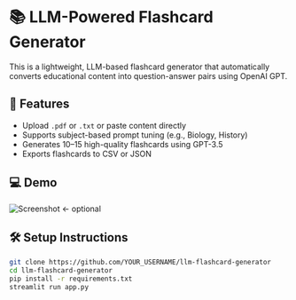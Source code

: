 # 📚 LLM-Powered Flashcard Generator

This is a lightweight, LLM-based flashcard generator that automatically converts educational content into question-answer pairs using OpenAI GPT.

## 🚀 Features
- Upload `.pdf` or `.txt` or paste content directly
- Supports subject-based prompt tuning (e.g., Biology, History)
- Generates 10–15 high-quality flashcards using GPT-3.5
- Exports flashcards to CSV or JSON

## 💻 Demo
![Screenshot](screenshots/demo.png) ← optional

## 🛠 Setup Instructions
```bash
git clone https://github.com/YOUR_USERNAME/llm-flashcard-generator
cd llm-flashcard-generator
pip install -r requirements.txt
streamlit run app.py

